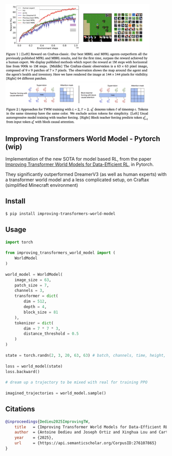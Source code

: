 <img src="./fig1.png" width="450px"/>

<img src="./fig2.png" width="450px"/>

## Improving Transformers World Model - Pytorch (wip)

Implementation of the new SOTA for model based RL, from the paper [Improving Transformer World Models for Data-Efficient RL](https://arxiv.org/abs/2502.01591), in Pytorch.

They significantly outperformed DreamerV3 (as well as human experts) with a transformer world model and a less complicated setup, on Craftax (simplified Minecraft environment)

## Install

```bash
$ pip install improving-transformers-world-model
```

## Usage

```python
import torch

from improving_transformers_world_model import (
    WorldModel
)

world_model = WorldModel(
    image_size = 63,
    patch_size = 7,
    channels = 3,
    transformer = dict(
        dim = 512,
        depth = 4,
        block_size = 81
    ),
    tokenizer = dict(
        dim = 7 * 7 * 3,
        distance_threshold = 0.5
    )
)

state = torch.randn(2, 3, 20, 63, 63) # batch, channels, time, height, width - craftax is 3 channels 63x63, and they used rollout of 20 frames. block size is presumably each image

loss = world_model(state)
loss.backward()

# dream up a trajectory to be mixed with real for training PPO

imagined_trajectories = world_model.sample()

```

## Citations

```bibtex
@inproceedings{Dedieu2025ImprovingTW,
    title   = {Improving Transformer World Models for Data-Efficient RL},
    author  = {Antoine Dedieu and Joseph Ortiz and Xinghua Lou and Carter Wendelken and Wolfgang Lehrach and J. Swaroop Guntupalli and Miguel L{\'a}zaro-Gredilla and Kevin Patrick Murphy},
    year    = {2025},
    url     = {https://api.semanticscholar.org/CorpusID:276107865}
}
```
